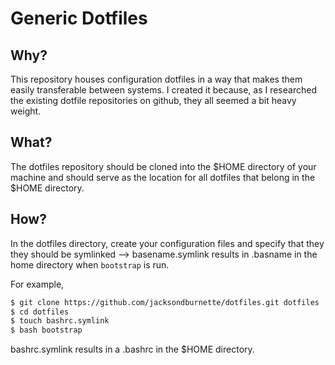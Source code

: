 # Generic Dotfiles

## Why?

This repository houses configuration dotfiles in a way that makes them easily
transferable between systems. I created it because, as I researched the existing
dotfile repositories on github, they all seemed a bit heavy weight.

## What?

The dotfiles repository should be cloned into the $HOME directory of your machine
and should serve as the location for all dotfiles that belong in the $HOME directory.

## How?

In the dotfiles directory, create your configuration files and specify that they 
they should be symlinked --> basename.symlink results in .basname in the home directory
when `bootstrap` is run.

For example,
```bash
$ git clone https://github.com/jacksondburnette/dotfiles.git dotfiles
$ cd dotfiles
$ touch bashrc.symlink
$ bash bootstrap
```
bashrc.symlink results in a .bashrc in the $HOME directory.

